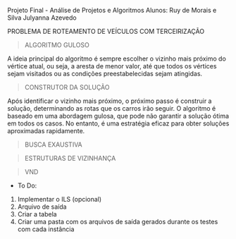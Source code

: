 Projeto Final - Análise de Projetos e Algoritmos
Alunos: Ruy de Morais e Silva
        Julyanna Azevedo

PROBLEMA DE ROTEAMENTO DE VEÍCULOS COM TERCEIRIZAÇÃO

> ALGORITMO GULOSO

A ideia principal do algoritmo é sempre escolher o vizinho mais próximo do vértice atual, ou seja, a aresta de menor valor, até que todos os vértices sejam visitados ou as condições preestabelecidas sejam atingidas.

> CONSTRUTOR DA SOLUÇÃO

Após identificar o vizinho mais próximo, o próximo passo é construir a solução, determinando as rotas que os carros irão seguir.
O algoritmo é baseado em uma abordagem gulosa, que pode não garantir a solução ótima em todos os casos. No entanto, é uma estratégia eficaz para obter soluções aproximadas rapidamente.

> BUSCA EXAUSTIVA

> ESTRUTURAS DE VIZINHANÇA

> VND

- To Do:
1. Implementar o ILS (opcional)
2. Arquivo de saída
3. Criar a tabela
4. Criar uma pasta com os arquivos de saída gerados durante os testes com cada instância
